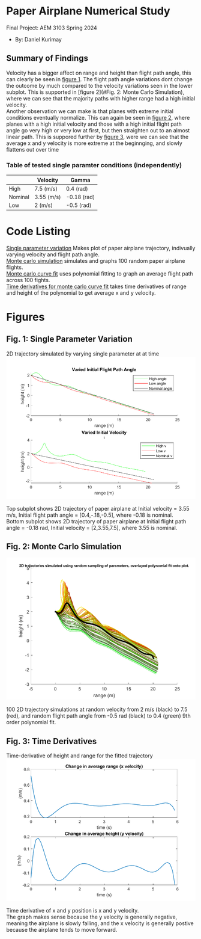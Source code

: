   # Paper Airplane Numerical Study
  Final Project: AEM 3103 Spring 2024

  - By: Daniel Kurimay

  ## Summary of Findings

 Velocity has a bigger affect on range and height than flight path angle, this can clearly be seen in [figure 1](#Fig-1-Single-Parameter-Variation). The flight path angle variations dont change the outcome by much compared to the velocity variations seen in the lower subplot.
 This is supported in [figure 2](#Fig. 2: Monte Carlo Simulation), where we can see that the majority paths with higher range had a high initial velocity.  
 Another observation we can make is that planes with extreme initial conditions eventually normalize. This can again be seen in [figure 2](#Fig-2-Monte-Carlo-Simulation), where planes with a high initial velocity and those with a high initial flight path angle go very high or very low at first, but then straighten out to an almost linear path.
 This is suppored further by [figure 3](#Fig-3-Time-Derivatives), were we can see that the average x and y velocity is more extreme at the beginnging, and slowly flattens out over time 

### Table of tested single paramter conditions (independently)
|         | Velocity   | Gamma       |
|---------|------------|-------------|
| High    | 7.5 (m/s)  | 0.4 (rad)   |
| Nominal | 3.55 (m/s) | -0.18 (rad) |
| Low     | 2 (m/s)    | -0.5 (rad)  |

 
  # Code Listing
  [Single parameter variation](https://github.com/DannyKurimay/AEM3013/blob/master/SingleParameterVariation.m#L26-L73) Makes plot of paper airplane trajectory, indivually varying velocity and flight path angle.  
  [Monte carlo simulation](https://github.com/DannyKurimay/AEM3013/blob/master/MonteCarlo.m#L3-L29) simulates and graphs 100 random paper airplane flights.  
  [Monte carlo curve fit](https://github.com/DannyKurimay/AEM3013/blob/master/MonteCarlo.m#L31-L40) uses polynomial fitting to graph an average flight path across 100 fights.  
  [Time derivatives for monte carlo curve fit](https://github.com/DannyKurimay/AEM3013/blob/master/MonteCarlo.m#L42-L55) takes time derivatives of range and height of the polynomial to get average x and y velocity.  

  # Figures
  ## Fig. 1: Single Parameter Variation
  2D trajectory simulated by varying single parameter at at time
  ![](https://github.com/DannyKurimay/AEM3013/blob/master/docs/controlledvariation.png)
  
  Top subplot shows 2D trajectory of paper airplane at Initial velocity = 3.55 m/s, Initial flight path angle = [0.4,-.18,-0.5], where -0.18 is nominal.  
  Bottom subplot shows 2D trajectory of paper airplane at Initial flight path angle = -0.18 rad, Initial velocity = [2,3.55,7.5], where 3.55 is nominal.  

  ## Fig. 2: Monte Carlo Simulation
  ![](https://github.com/DannyKurimay/AEM3013/blob/master/docs/randomvariation.png)

  100 2D trajectory simulations at random velocity from 2 m/s (black) to 7.5 (red), and random flight path angle from -0.5 rad (black) to 0.4 (green)
  9th order polynomial fit.  

 ## Fig. 3: Time Derivatives
 Time-derivative of height and range for the fitted trajectory
![](https://github.com/DannyKurimay/AEM3013/blob/master/docs/xyvelocity.png)

  Time derivative of x and y position is x and y velocity.  
  The graph makes sense because the y velocity is generally negative, meaning the airplane is slowly falling,
  and the x velocity is generally postive because the airplane tends to move forward.



